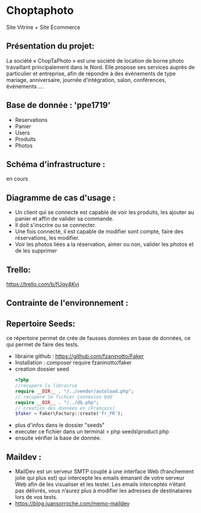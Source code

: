 # Choptaphoto
Site Vitrine + Site Ecommerce 

## Présentation du projet: 

La société « ChopTaPhoto » est une société de location de borne photo travaillant principalement dans le Nord. Elle propose ses services auprès de particulier et entreprise, afin de répondre à des événements de type mariage, anniversaire, journée d’intégration, salon, conférences, événements ….  

## Base de donnée : 'ppe1719'
- Reservations 
- Panier 
- Users 
- Produits 
- Photos

## Schéma d'infrastructure :
en cours 
## Diagramme de cas d'usage :
- Un client qui se connecte est capable de voir les produits, les ajouter au panier et affin de valider sa commande. 
- Il doit s'inscrire ou se connecter. 
- Une fois connecté, il est capable de modifier sont compte, faire des réservations, les modifier.
- Voir les photos liées a la réservation, aimer ou non, valider les photos et de les supprimer   

## Trello:
<https://trello.com/b/fUqy4Kvj>

## Contrainte de l'environnement :
## Repertoire Seeds:
ce répertoire permet de crée de fausses données en base de données, ce qui permet de faire des tests.
- librairie github : <https://github.com/fzaninotto/Faker>
- Installation : composer require fzaninotto/faker
- creation dossier seed 
    ```php
    <?php
    //recupere la librairie
    require __DIR__ . "/../vendor/autoload.php";
    // recupere le fichier connexion bdd
    require __DIR__ . "/../db.php";  
    // création des données en (Français)
    $faker = Faker\Factory::create('fr_FR');
  ```
- plus d'infos dans le dossier "seeds"
- executer ce fichier dans un terminal > php seeds\product.php
- ensuite vérifier la base de donnée. 


## Maildev : 
- MailDev est un serveur SMTP couplé à une interface Web (franchement jolie qui plus est) qui intercepte les emails émanant de votre serveur Web afin de les visualiser et les tester. Les emails interceptés n’étant pas délivrés, vous n’aurez plus à modifier les adresses de destinataires lors de vos tests.
- <https://blog.juansorroche.com/memo-maildev>

